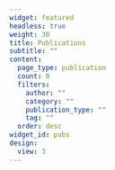 ```yaml
---
widget: featured
headless: true
weight: 30
title: Publications
subtitle: ""
content:
  page_type: publication
  count: 0
  filters:
    author: ""
    category: ""
    publication_type: ""
    tag: ""
  order: desc
widget_id: pubs
design:
  view: 3
---
```

